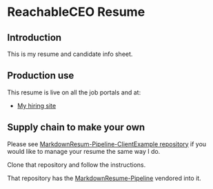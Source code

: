 # ReachableCEO Resume

## Introduction

This is my resume and candidate info sheet.

## Production use

This resume is live on all the job portals and at:

- [My hiring site](https://resume.reachableceo.com)

## Supply chain to make your own

Please see [MarkdownResum-Pipeline-ClientExample repository](https://git.knownelement.com/reachableceo/MarkdownResume-Pipeline-ClientExample) if you would like to manage your resume the same way I do.

Clone that repository and follow the instructions.

That repository has the [MarkdownResume-Pipeline](https://git.knownelement.com/reachableceo/MarkdownResume-Pipeline) vendored into it.
